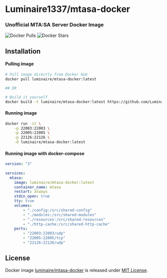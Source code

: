 # Luminaire1337/mtasa-docker
### Unofficial MTA:SA Server Docker Image
![Docker Pulls](https://img.shields.io/docker/pulls/luminaire/mtasa-docker)
![Docker Stars](https://img.shields.io/docker/stars/luminaire/mtasa-docker)

## Installation
#### Pulling image
```bash
# Pull image directly from Docker Hub
docker pull luminaire/mtasa-docker:latest

## OR

# Build it yourself
docker build -t luminaire/mtasa-docker:latest https://github.com/Luminaire1337/mtasa-docker.git
```
#### Running image
```bash
docker run -it \
	-p 22003:22003 \
	-p 22005:22005 \
	-p 22126:22126 \
	-d luminaire/mtasa-docker:latest
```
#### Running image with docker-compose
```yml
version: "3"
   
services:
  mtasa:
    image: luminaire/mtasa-docker:latest
    container_name: mtasa
    restart: always
    stdin_open: true
    tty: true
    volumes:
        - "./config:/src/shared-config"
        - "./modules:/src/shared-modules"
        - "./resources:/src/shared-resources"
        - "./http-cache:/src/shared-http-cache"
    ports:
        - "22003:22003/udp"
        - "22005:22005/tcp"
        - "22126:22126/udp"
```

## License
Docker image [luminaire/mtasa-docker](https://hub.docker.com/r/luminaire/mtasa-docker) is released under [MIT License](https://github.com/Luminaire1337/mtasa-docker/blob/main/LICENSE).